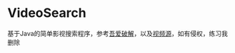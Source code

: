 # VideoSearch
基于Java的简单影视搜索程序，参考[吾爱破解](https://www.52pojie.cn/thread-781940-1-1.html)，以及[视频源](http://api.iokzy.com/)，如有侵权，练习我删除

